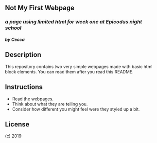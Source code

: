 ## Not My First Webpage
### _a page using limited html for week one at Epicodus night school_

##### by Cecca

## Description
This repository contains two very simple webpages made with basic html block elements. You can read them after you read this README.

## Instructions
* Read the webpages.
* Think about what they are telling you.
* Consider how different you might feel were they styled up a bit.

## License
(c) 2019
